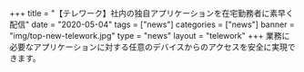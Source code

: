 +++
title = "【テレワーク】社内の独自アプリケーションを在宅勤務者に素早く配信"
date = "2020-05-04"
tags = ["news"]
categories = ["news"]
banner = "img/top-new-telework.jpg"
type = "news"
layout = "telework"
+++
業務に必要なアプリケーションに対する任意のデバイスからのアクセスを安全に実現できます。